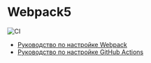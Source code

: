 # Webpack5

![CI](https://github.com/EvgeniyPryanichnikov/ahj-env/actions/workflows/web.yml/badge.svg)


- [Руководство по настройке Webpack](https://webpack.js.org/guides/)
- [Руководство по настройке GitHub Actions](https://docs.github.com/en/actions/quickstart)
